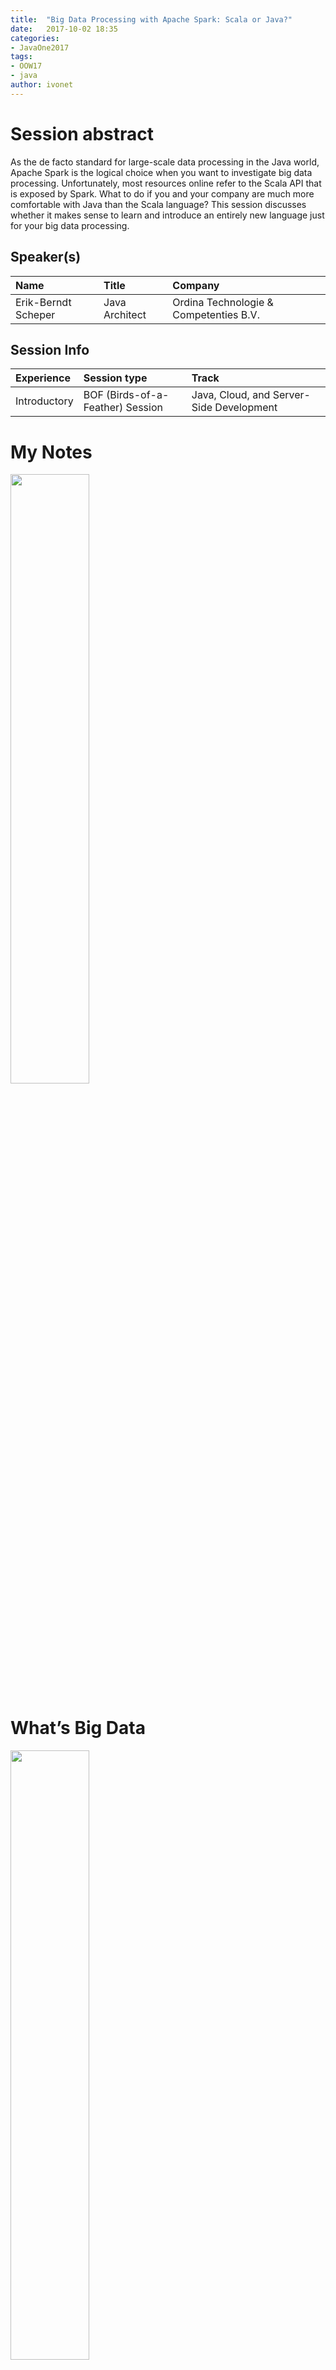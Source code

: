 ```yaml
---
title:  "Big Data Processing with Apache Spark: Scala or Java?"
date:   2017-10-02 18:35
categories:
- JavaOne2017
tags:
- OOW17
- java
author: ivonet
---
```



# Session abstract

As the de facto standard for large-scale data processing in the Java world, Apache Spark is the logical choice when you want to investigate big data processing. Unfortunately, most resources online refer to the Scala API that is exposed by Spark. What to do if you and your company are much more comfortable with Java than the Scala language? This session discusses whether it makes sense to learn and introduce an entirely new language just for your big data processing.
<!--more-->
## Speaker(s)

|Name|Title|Company|
|:---|:---|:---|
|Erik-Berndt Scheper|Java Architect|Ordina Technologie &amp; Competenties B.V.|


## Session Info

| Experience | Session type | Track  |
|:-----------|:-------------|:-------|
| Introductory | BOF (Birds-of-a-Feather) Session | Java, Cloud, and Server-Side Development |

# My Notes

<img src="/assets/images/blog/BOF1337__big-data-processing-with-apache-spark-scala-or-java.jpg" style="width:50%;height:50%;"/>

# What’s Big Data

<img src="/assets/images/blog/BOF1337__big-data-processing-with-apache-spark-scala-or-java.jpg" style="width:50%;height:50%;"/>

<img src="/assets/images/blog/BOF1337__big-data-processing-with-apache-spark-scala-or-java_1.jpg" style="width:50%;height:50%;"/>

You need to kearn your Math if you want to dabble in Big Data

## Spark

<img src="/assets/images/blog/BOF1337__big-data-processing-with-apache-spark-scala-or-java_2.jpg" style="width:50%;height:50%;"/>

<img src="/assets/images/blog/BOF1337__big-data-processing-with-apache-spark-scala-or-java_3.jpg" style="width:50%;height:50%;"/>

<img src="/assets/images/blog/BOF1337__big-data-processing-with-apache-spark-scala-or-java_4.jpg" style="width:50%;height:50%;"/>

# dive in

<img src="/assets/images/blog/BOF1337__big-data-processing-with-apache-spark-scala-or-java_5.jpg" style="width:50%;height:50%;"/>

<img src="/assets/images/blog/BOF1337__big-data-processing-with-apache-spark-scala-or-java_6.jpg" style="width:50%;height:50%;"/>

<img src="/assets/images/blog/BOF1337__big-data-processing-with-apache-spark-scala-or-java_7.jpg" style="width:50%;height:50%;"/>

<img src="/assets/images/blog/BOF1337__big-data-processing-with-apache-spark-scala-or-java_8.jpg" style="width:50%;height:50%;"/>

<img src="/assets/images/blog/BOF1337__big-data-processing-with-apache-spark-scala-or-java_9.jpg" style="width:50%;height:50%;"/>

## Spark streaming

<img src="/assets/images/blog/BOF1337__big-data-processing-with-apache-spark-scala-or-java_10.jpg" style="width:50%;height:50%;"/>

He provides a slide demo (not included here)

# questions, questions...

<img src="/assets/images/blog/BOF1337__big-data-processing-with-apache-spark-scala-or-java_11.jpg" style="width:50%;height:50%;"/>

<img src="/assets/images/blog/BOF1337__big-data-processing-with-apache-spark-scala-or-java_12.jpg" style="width:50%;height:50%;"/>

The scala vs java question is still not completely answered... 

<img src="/assets/images/blog/BOF1337__big-data-processing-with-apache-spark-scala-or-java_13.jpg" style="width:50%;height:50%;"/>

<img src="/assets/images/blog/BOF1337__big-data-processing-with-apache-spark-scala-or-java_14.jpg" style="width:50%;height:50%;"/>

# wrap up

<img src="/assets/images/blog/BOF1337__big-data-processing-with-apache-spark-scala-or-java_15.jpg" style="width:50%;height:50%;"/>

<img src="/assets/images/blog/BOF1337__big-data-processing-with-apache-spark-scala-or-java_16.jpg" style="width:50%;height:50%;"/>

# summary 

<img src="/assets/images/blog/BOF1337__big-data-processing-with-apache-spark-scala-or-java_17.jpg" style="width:50%;height:50%;"/>


# Conclusion 

Nice journey into 

        
